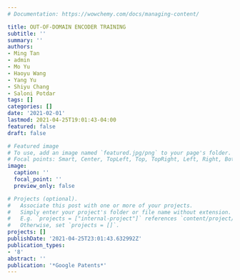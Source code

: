 ```yaml
---
# Documentation: https://wowchemy.com/docs/managing-content/

title: OUT-OF-DOMAIN ENCODER TRAINING
subtitle: ''
summary: ''
authors:
- Ming Tan
- admin
- Mo Yu
- Haoyu Wang
- Yang Yu
- Shiyu Chang
- Saloni Potdar
tags: []
categories: []
date: '2021-02-01'
lastmod: 2021-04-25T19:01:43-04:00
featured: false
draft: false

# Featured image
# To use, add an image named `featured.jpg/png` to your page's folder.
# Focal points: Smart, Center, TopLeft, Top, TopRight, Left, Right, BottomLeft, Bottom, BottomRight.
image:
  caption: ''
  focal_point: ''
  preview_only: false

# Projects (optional).
#   Associate this post with one or more of your projects.
#   Simply enter your project's folder or file name without extension.
#   E.g. `projects = ["internal-project"]` references `content/project/deep-learning/index.md`.
#   Otherwise, set `projects = []`.
projects: []
publishDate: '2021-04-25T23:01:43.632992Z'
publication_types:
- '8'
abstract: ''
publication: '*Google Patents*'
---
```

